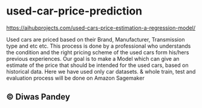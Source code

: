 # used-car-price-prediction
https://aihubprojects.com/used-cars-price-estimation-a-regression-model/

Used cars are priced based on their Brand, Manufacturer, Transmission type and etc etc. This process is done by a professional who understands the condition and the right pricing scheme of the used cars form his/hers previous experiences. Our goal is to make a Model which can give an estimate of the price that should be intended for the used cars, based on historical data. Here we have used only car datasets. & whole train, test and evaluation process will be done on Amazon Sagemaker<br>
<h2> &copy; Diwas Pandey</h2>

